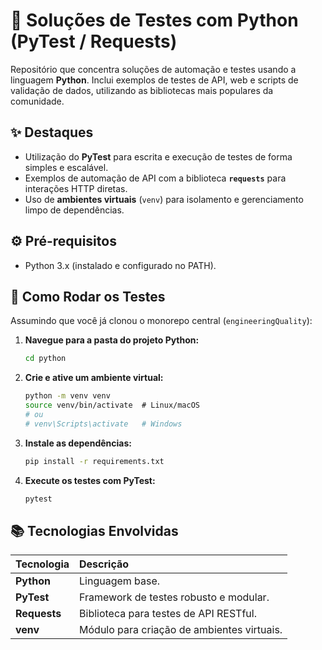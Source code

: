 # 🐍 Soluções de Testes com Python (PyTest / Requests)

Repositório que concentra soluções de automação e testes usando a linguagem **Python**. Inclui exemplos de testes de API, web e scripts de validação de dados, utilizando as bibliotecas mais populares da comunidade.

## ✨ Destaques
- Utilização do **PyTest** para escrita e execução de testes de forma simples e escalável.
- Exemplos de automação de API com a biblioteca **`requests`** para interações HTTP diretas.
- Uso de **ambientes virtuais** (`venv`) para isolamento e gerenciamento limpo de dependências.

## ⚙️ Pré-requisitos
- Python 3.x (instalado e configurado no PATH).

## 🚀 Como Rodar os Testes

Assumindo que você já clonou o monorepo central (`engineeringQuality`):

1.  **Navegue para a pasta do projeto Python:**
    ```bash
    cd python
    ```
2.  **Crie e ative um ambiente virtual:**
    ```bash
    python -m venv venv
    source venv/bin/activate  # Linux/macOS
    # ou
    # venv\Scripts\activate   # Windows
    ```
3.  **Instale as dependências:**
    ```bash
    pip install -r requirements.txt
    ```
4.  **Execute os testes com PyTest:**
    ```bash
    pytest
    ```

## 📚 Tecnologias Envolvidas
| Tecnologia | Descrição |
| :--- | :--- |
| **Python** | Linguagem base. |
| **PyTest** | Framework de testes robusto e modular. |
| **Requests** | Biblioteca para testes de API RESTful. |
| **venv** | Módulo para criação de ambientes virtuais. |